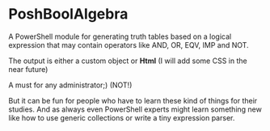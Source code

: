 # PoshBoolAlgebra

A PowerShell module for generating truth tables based on a logical expression that may contain operators like AND, OR, EQV, IMP and NOT.

The output is either a custom object or **Html** (I will add some CSS in the near future)

A must for any administrator;) (NOT!)

But it can be fun for people who have to learn these kind of things for their studies. And as always even PowerShell experts might learn something new like how to use generic collections or write a tiny expression parser. 
